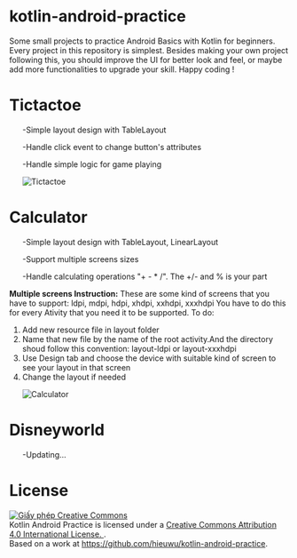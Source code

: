 # kotlin-android-practice
Some small projects to practice Android Basics with Kotlin for beginners. Every project in this repository is simplest. Besides making your own project following this, you should improve the UI for better look and feel, or maybe add more functionalities to upgrade your skill. Happy coding !

# Tictactoe
  <ul>-Simple layout design with TableLayout </ul>
  <ul>-Handle click event to change button's attributes </ul>
  <ul>-Handle simple logic for game playing</ul>
  <ul><img src="https://i.imgur.com/De3BQXr.png" alt="Tictactoe">
</ul>

# Calculator
 <ul>-Simple layout design with TableLayout, LinearLayout </ul>
 <ul>-Support multiple screens sizes</ul>
 <ul>-Handle calculating operations "+ - * /". The +/- and % is your part</ul>
 <b>Multiple screens Instruction:</b>
 These are some kind of screens that you have to support: ldpi, mdpi, hdpi, xhdpi, xxhdpi, xxxhdpi
 You have to do this for every Ativity that you need it to be supported.
 To do:
 <ol>
  <li>Add new resource file in layout folder</li>
  <li>Name that new file by the name of the root activity.And the directory shoud follow this convention: layout-ldpi or layout-xxxhdpi </li>
  <li>Use Design tab and choose the device with suitable kind of screen to see your layout in that screen</li>
  <li>Change the layout if needed</li>
 </ol>
 <ul><img src="https://i.imgur.com/ylZF0O8.png" alt="Calculator">
</ul>

# Disneyworld
 <ul>-Updating... </ul>
 
# License

<a rel="license" href="http://creativecommons.org/licenses/by/4.0/"><img alt="Giấy phép Creative Commons " style="border-width:0" src="https://i.creativecommons.org/l/by/4.0/88x31.png" /></a><br /><span xmlns:dct="http://purl.org/dc/terms/" property="dct:title">Kotlin Android Practice</span> is licensed under a <a rel="license" href="http://creativecommons.org/licenses/by/4.0/">Creative Commons Attribution 4.0 International License. </a>.<br />Based on a work at <a xmlns:dct="http://purl.org/dc/terms/" href="https://github.com/hieuwu/kotlin-android-practice" rel="dct:source">https://github.com/hieuwu/kotlin-android-practice</a>.
